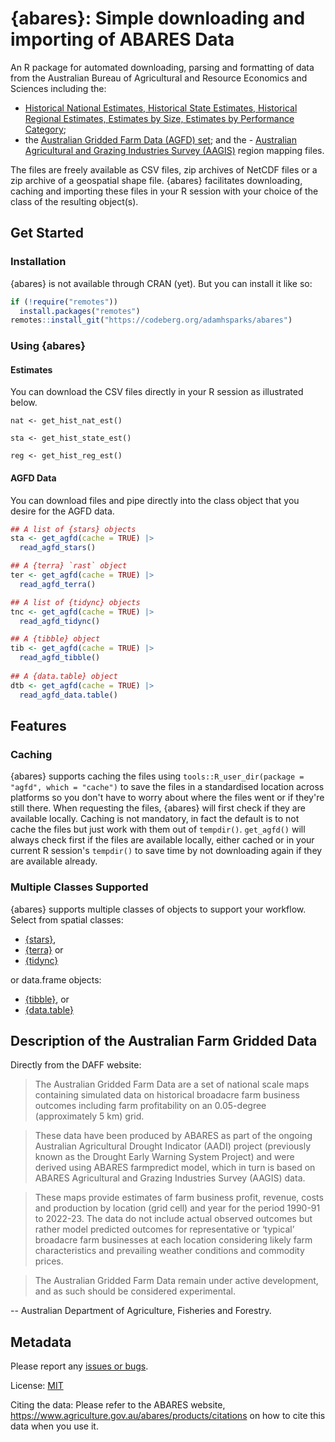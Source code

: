 # {abares}: Simple downloading and importing of ABARES Data

An R package for automated downloading, parsing and formatting of data from the Australian Bureau of Agricultural and Resource Economics and Sciences including the:

- [Historical National Estimates, Historical State Estimates, Historical Regional Estimates,
Estimates by Size, Estimates by Performance Category](https://www.agriculture.gov.au/abares/data/farm-data-portal#data-download);
- the [Australian Gridded Farm Data (AGFD) set](https://www.agriculture.gov.au/abares/research-topics/surveys/farm-survey-data/australian-gridded-farm-data); and the - [Australian Agricultural and Grazing Industries Survey (AAGIS)](https://www.agriculture.gov.au/abares/research-topics/surveys/farm-survey-data) region mapping files.

The files are freely available as CSV files, zip archives of NetCDF files or a zip archive of a geospatial shape file.
{abares} facilitates downloading, caching and importing these files in your R session with your choice of the class of the resulting object(s).

## Get Started

### Installation

{abares} is not available through CRAN (yet).
But you can install it like so:

```r
if (!require("remotes"))
  install.packages("remotes")
remotes::install_git("https://codeberg.org/adamhsparks/abares")
```

### Using {abares}

#### Estimates

You can download the CSV files directly in your R session as illustrated below.

```{r}
nat <- get_hist_nat_est()

sta <- get_hist_state_est()

reg <- get_hist_reg_est()
```

#### AGFD Data

You can download files and pipe directly into the class object that you desire for the AGFD data.

```r
## A list of {stars} objects
sta <- get_agfd(cache = TRUE) |>
  read_agfd_stars()

## A {terra} `rast` object
ter <- get_agfd(cache = TRUE) |>
  read_agfd_terra()

## A list of {tidync} objects
tnc <- get_agfd(cache = TRUE) |>
  read_agfd_tidync()

## A {tibble} object
tib <- get_agfd(cache = TRUE) |>
  read_agfd_tibble()
  
## A {data.table} object
dtb <- get_agfd(cache = TRUE) |>
  read_agfd_data.table()
```

## Features

### Caching

{abares} supports caching the files using `tools::R_user_dir(package = "agfd", which = "cache")` to save the files in a standardised location across platforms so you don't have to worry about where the files went or if they're still there.
When requesting the files, {abares} will first check if they are available locally.
Caching is not mandatory, in fact the default is to not cache the files but just work with them out of `tempdir()`.
`get_agfd()` will always check first if the files are available locally, either cached or in your current R session's `tempdir()` to save time by not downloading again if they are available already.

### Multiple Classes Supported

{abares} supports multiple classes of objects to support your workflow.
Select from spatial classes:

- [{stars}](https://CRAN.R-project.org/package=stars),
- [{terra}](https://CRAN.R-project.org/package=terra) or
- [{tidync}](https://CRAN.R-project.org/package=tidync)

or data.frame objects:

- [{tibble}](https://CRAN.R-project.org/package=tibble), or
- [{data.table}](https://CRAN.R-project.org/package=data.table)

## Description of the Australian Farm Gridded Data

Directly from the DAFF website:

>The Australian Gridded Farm Data are a set of national scale maps containing simulated data on historical broadacre farm business outcomes including farm profitability on an 0.05-degree (approximately 5 km) grid.

>These data have been produced by ABARES as part of the ongoing Australian Agricultural Drought Indicator (AADI) project (previously known as the Drought Early Warning System Project) and were derived using ABARES farmpredict model, which in turn is based on ABARES Agricultural and Grazing Industries Survey (AAGIS) data.

>These maps provide estimates of farm business profit, revenue, costs and production by location (grid cell) and year for the period 1990-91 to 2022-23. The data do not include actual observed outcomes but rather model predicted outcomes for representative or ‘typical’ broadacre farm businesses at each location considering likely farm characteristics and prevailing weather conditions and commodity prices.

>The Australian Gridded Farm Data remain under active development, and as such should be considered experimental.

-- Australian Department of Agriculture, Fisheries and Forestry.

## Metadata

Please report any [issues or bugs](https://codeberg.org/adamhsparks/agfd/issues).

License: [MIT](LICENSE.md)

Citing the data: Please refer to the ABARES website, <https://www.agriculture.gov.au/abares/products/citations> on how to cite this data when you use it.
